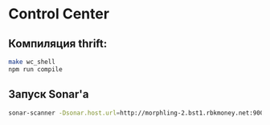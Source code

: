 # Control Center

## Компиляция thrift:

```sh
make wc_shell
npm run compile
```

## Запуск Sonar'a

```sh
sonar-scanner -Dsonar.host.url=http://morphling-2.bst1.rbkmoney.net:9000 -Dsonar.sources=./src -Dsonar.projectKey=control-center -Dsonar.exclusions=src/app/gen-*/**,src/app/thrift/gen-*/**,src/app/fistful/gen-*/**,src/app/machinegun/gen-*/**,src/assets/meta-*.json
```
